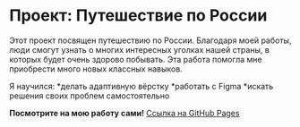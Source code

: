 # Проект: Путешествие по России

Этот проект посвящен путешествию по России. Благодаря моей работы, люди смогут узнать о многих интересных уголках нашей страны, в которых будет очень здорово побывать. 
Эта работа помогла мне приобрести много новых классных навыков. 

Я научился:
*делать адаптивную вёрстку
*работать с Figma
*искать решения своих проблем самостоятельно

**Посмотрите на мою работу сами!**
[Ссылка на GitHub Pages](https://zeddybig.github.io/russian-travel/)